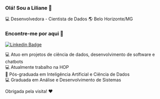 ### Olá! Sou a Liliane 👋

💻 Desenvolvedora - Cientista de Dados 🌎 Belo Horizonte/MG

### Encontre-me por aqui :woman: 

[![Linkedin Badge](https://img.shields.io/badge/-LilianeAquino-yellow?style=flat-square&logo=Linkedin&logoColor=white&link=https://www.linkedin.com/in/liliane-l-de-aquino-a2999898)](https://www.linkedin.com/in/liliane-l-de-aquino-a2999898)

💻 Atuo em projetos de ciência de dados, desenvolvimento de software e chatbots<br>
💻 Atualmente trabalho na HOP<br>
:robot: Pós-graduada em Inteligência Artificial e Ciência de Dados<br>
💻 Graduada em Análise e Desenvolvimento de Sistemas<br>


Obrigada pela visita! :heart:
